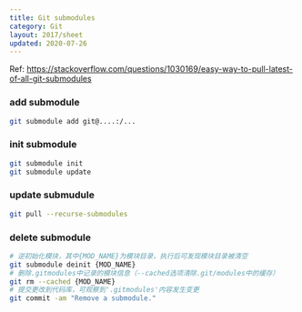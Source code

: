 ```yaml
---
title: Git submodules
category: Git
layout: 2017/sheet
updated: 2020-07-26
---
```


Ref: <https://stackoverflow.com/questions/1030169/easy-way-to-pull-latest-of-all-git-submodules>

### add submodule

```bash
git submodule add git@....:/...
```

### init submodule

```bash
git submodule init
git submodule update
```

### update submudule

```bash
git pull --recurse-submodules
```

### delete submodule

```bash
# 逆初始化模块，其中{MOD_NAME}为模块目录，执行后可发现模块目录被清空
git submodule deinit {MOD_NAME}
# 删除.gitmodules中记录的模块信息（--cached选项清除.git/modules中的缓存）
git rm --cached {MOD_NAME}
# 提交更改到代码库，可观察到'.gitmodules'内容发生变更
git commit -am "Remove a submodule."
```
